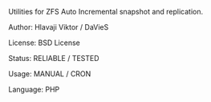 Utilities for ZFS Auto Incremental snapshot and replication.

Author: Hlavaji Viktor / DaVieS

License: BSD License



Status: RELIABLE / TESTED

Usage: MANUAL / CRON

Language: PHP